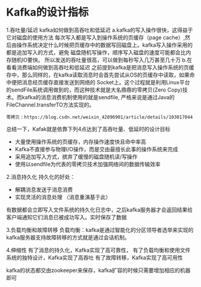 
# Kafka的设计指标
1.吞吐量/延迟
kafka如何做到高吞吐和低延迟
a.kafka的写入操作很快，这得益于它对磁盘的使用方法
 每次写入都是写入到操作系统的页缓存（page cache）,然后由操作系统决定什么时候把页缓存中的数据写回磁盘上。kafka写入操作采用的都是追加写入的方式，避免
 磁盘随机写操作，顺序写入磁盘的速度可能都会比内存随机IO要快。
  所以发送的吞吐量很高，可以做到每秒写入几万甚至几十万
b.在看看消费端如何做到高吞吐和低延迟
  之前提到kafka是把消息写入操作系统的页缓存中，那么同样的，在kafka读取消息时会首先尝试从OS的页缓存中读取，如果命中便把消息经页缓存直接发送到网络的
  Socket上。这个过程就是利用Linux平台的sendFile系统调用做到的，而这种技术就是大名鼎鼎的零拷贝(Zero Copy)技术。而kafka的消息消费机制使用的就是sendfile,
  严格来说是通过Java的FileChannel.transferTO方法实现的。
```text
零拷贝：https://blog.csdn.net/weixin_42096901/article/details/103017044
```
   总结一下，Kafak就是依靠下列4点达到了高吞吐量、低延时的设计目标
* 大量使用操作系统的页缓存，内存操作速度快且命中率高
* Kafka不直接参与物理I/O操作，而是交由最擅长此事的操作系统来完成
* 采用追加写入方式，摈弃了缓慢的磁盘随机读/写操作
* 使用以sendfile为代表的零拷贝技术加强网络间的数据传输效率

2.消息持久化
持久化的好处：
* 解耦消息发送于消息消费
* 实现灵活的消息处理  （消息重演基于此）

有数据都会立即写入文件系统的持久化日志中，之后kafka服务器才会返回结果给客户端通知它们消息已被成功写入。实时保存了数据

3.负载均衡和故障转移
负载均衡：kafka是通过智能化的分区领导者选举来实现的
kafka服务器支持故障转移的方式就是通过会话机制。

4.伸缩性
有了消息的持久化，Kafka实现了高可靠性，
有了负载均衡和使用文件系统的独特设计，Kafka实现了高吞吐
有了故障转移，Kafka实现了高可用性

kafka的状态都交由zookeeper来保存，kafka扩容的时候只需要增加相应的机器即可






